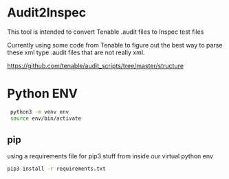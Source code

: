 # Audit2Inspec

This tool is intended to convert Tenable .audit files to Inspec test files

Currently using some code from Tenable to figure out the best way to parse these xml type .audit files that are not really xml.

https://github.com/tenable/audit_scripts/tree/master/structure

# Python ENV

```bash
 python3 -m venv env
 source env/bin/activate 
 ```

## pip

using a requirements file for pip3 stuff from inside our virtual python env

```bash
pip3 install -r requirements.txt 
```
